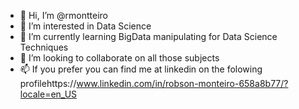 - 👋 Hi, I’m @rmontteiro
- 👀 I’m interested in Data Science 
- 🌱 I’m currently learning BigData manipulating for Data Science Techniques
- 💞️ I’m looking to collaborate on all those subjects
- 📫 If you prefer you can find me at linkedin on the folowing profilehttps://www.linkedin.com/in/robson-monteiro-658a8b77/?locale=en_US
<!---
rmontteiro/rmontteiro is a ✨ special ✨ repository because its `README.md` (this file) appears on your GitHub profile.
You can click the Preview link to take a look at your changes.
--->
